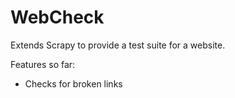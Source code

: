 # WebCheck

Extends Scrapy to provide a test suite for a website.

Features so far:

* Checks for broken links
